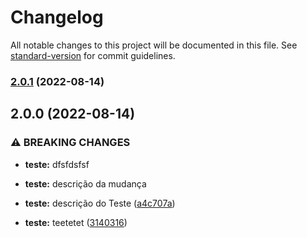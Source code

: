 # Changelog

All notable changes to this project will be documented in this file. See [standard-version](https://github.com/conventional-changelog/standard-version) for commit guidelines.

### [2.0.1](https://github.com/thailoeduardo/padronizando-o-desenvolvimento/compare/v2.0.0...v2.0.1) (2022-08-14)

## 2.0.0 (2022-08-14)


### ⚠ BREAKING CHANGES

* **teste:** dfsfdsfsf
* **teste:** descrição da mudança

* **teste:** descrição do Teste ([a4c707a](https://github.com/thailoeduardo/padronizando-o-desenvolvimento/commit/a4c707a51e7c9e1fec8fbe0ef95b0811432d0895))
* **teste:** teetetet ([3140316](https://github.com/thailoeduardo/padronizando-o-desenvolvimento/commit/3140316d2bebf7d93ce2ad223abc3956e82a17ec))
